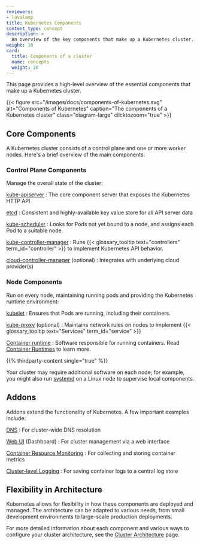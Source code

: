 ```yaml
---
reviewers:
- lavalamp
title: Kubernetes Components
content_type: concept
description: >
  An overview of the key components that make up a Kubernetes cluster.
weight: 10
card:
  title: Components of a cluster
  name: concepts
  weight: 20
---
```


<!-- overview -->

This page provides a high-level overview of the essential components that make up a Kubernetes cluster.

{{< figure src="/images/docs/components-of-kubernetes.svg" alt="Components of Kubernetes" caption="The components of a Kubernetes cluster" class="diagram-large" clicktozoom="true" >}}

<!-- body -->

## Core Components

A Kubernetes cluster consists of a control plane and one or more worker nodes. Here's a brief overview of the main components:

### Control Plane Components

Manage the overall state of the cluster:

[kube-apiserver](/docs/concepts/architecture/#kube-apiserver)
: The core component server that exposes the Kubernetes HTTP API

[etcd](/docs/concepts/architecture/#etcd)
: Consistent and highly-available key value store for all API server data

[kube-scheduler](/docs/concepts/architecture/#kube-scheduler)
: Looks for Pods not yet bound to a node, and assigns each Pod to a suitable node.

[kube-controller-manager](/docs/concepts/architecture/#kube-controller-manager)
: Runs {{< glossary_tooltip text="controllers" term_id="controller" >}} to implement Kubernetes API behavior.

[cloud-controller-manager](/docs/concepts/architecture/#cloud-controller-manager) (optional)
: Integrates with underlying cloud provider(s)

### Node Components

Run on every node, maintaining running pods and providing the Kubernetes runtime environment:

[kubelet](/docs/concepts/architecture/#kubelet)
: Ensures that Pods are running, including their containers.

[kube-proxy](/docs/concepts/architecture/#kube-proxy) (optional)
: Maintains network rules on nodes to implement {{< glossary_tooltip text="Services" term_id="service" >}}

[Container runtime](/docs/concepts/architecture/#container-runtime)
: Software responsible for running containers. Read [Container Runtimes](/docs/setup/production-environment/container-runtimes/) to learn more.


{{% thirdparty-content single="true" %}}

Your cluster may require additional software on each node; for example, you might also
run [systemd](https://systemd.io/) on a Linux node to supervise local components.

## Addons

Addons extend the functionality of Kubernetes. A few important examples include:

[DNS](/docs/concepts/architecture/#dns)
: For cluster-wide DNS resolution

[Web UI](/docs/concepts/architecture/#web-ui-dashboard) (Dashboard)
: For cluster management via a web interface

[Container Resource Monitoring](/docs/concepts/architecture/#container-resource-monitoring)
: For collecting and storing container metrics

[Cluster-level Logging](/docs/concepts/architecture/#cluster-level-logging)
: For saving container logs to a central log store

## Flexibility in Architecture

Kubernetes allows for flexibility in how these components are deployed and managed. The architecture can be adapted to various needs, from small development environments to large-scale production deployments.

For more detailed information about each component and various ways to configure your cluster architecture, see the [Cluster Architecture](/docs/concepts/architecture/) page.
